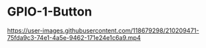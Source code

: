 # GPIO-1-Button

https://user-images.githubusercontent.com/118679298/210209471-75fda9c3-74e1-4a5e-9462-171e24e1c6a9.mp4

